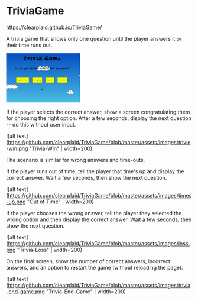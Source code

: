 # TriviaGame 

https://clearplaid.github.io/TriviaGame/

A trivia game that shows only one question until the player answers it or their time runs out.

<img src="https://github.com/clearplaid/TriviaGame/blob/master/assets/images/trivia-game.png" alt="Trivia-Game" width="200">

If the player selects the correct answer, show a screen congratulating them for choosing the right option. After a few seconds, display the next question -- do this without user input.

![alt text](https://github.com/clearplaid/TriviaGame/blob/master/assets/images/trivie-win.png "Trivia-Win" | width=200)

The scenario is similar for wrong answers and time-outs.

If the player runs out of time, tell the player that time's up and display the correct answer. Wait a few seconds, then show the next question.

![alt text](https://github.com/clearplaid/TriviaGame/blob/master/assets/images/times-up.png "Out of Time" | width=200)

If the player chooses the wrong answer, tell the player they selected the wrong option and then display the correct answer. Wait a few seconds, then show the next question.

![alt text](https://github.com/clearplaid/TriviaGame/blob/master/assets/images/loss.png "Trivia-Loss" | width=200)

On the final screen, show the number of correct answers, incorrect answers, and an option to restart the game (without reloading the page).

![alt text](https://github.com/clearplaid/TriviaGame/blob/master/assets/images/trivia-end-game.png "Trivia-End-Game" | width=200)
